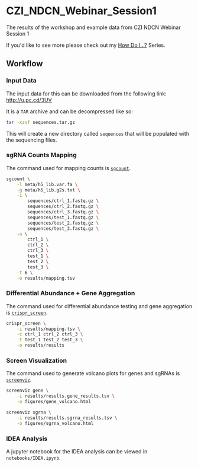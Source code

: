 # CZI_NDCN_Webinar_Session1

The results of the workshop and example data from CZI NDCN Webinar Session 1

If you'd like to see more please check out my [How Do I...?](https://noamteyssier.github.io/howdoi/crispr_screen/intro.html)
Series.

## Workflow

### Input Data

The input data for this can be downloaded from the following link: <http://u.pc.cd/3UV>

It is a `TAR` archive and can be decompressed like so:

```bash
tar -xzvf sequences.tar.gz
```

This will create a new directory called `sequences` that will be populated with
the sequencing files.

### sgRNA Counts Mapping

The command used for mapping counts is [`sgcount`](https://noamteyssier.github.io/sgcount/).

``` bash
sgcount \
    -l meta/h5_lib.var.fa \
    -g meta/h5_lib.g2s.txt \
    -i \
        sequences/ctrl_1.fastq.gz \
        sequences/ctrl_2.fastq.gz \
        sequences/ctrl_3.fastq.gz \
        sequences/test_1.fastq.gz \
        sequences/test_2.fastq.gz \
        sequences/test_3.fastq.gz \
    -n \
        ctrl_1 \
        ctrl_2 \
        ctrl_3 \
        test_1 \
        test_2 \
        test_3 \
    -t 6 \
    -o results/mapping.tsv
```

### Differential Abundance + Gene Aggregation

The command used for differential abundance testing and gene aggregation
is [`crispr_screen`](https://noamteyssier.github.io/crispr_screen/).

```bash
crispr_screen \
    -i results/mapping.tsv \
    -c ctrl_1 ctrl_2 ctrl_3 \
    -t test_1 test_2 test_3 \
    -o results/results
```

### Screen Visualization

The command used to generate volcano plots for genes and sgRNAs is
[`screenviz`](https://github.com/noamteyssier/screenviz).

``` bash
screenviz gene \
    -i results/results.gene_results.tsv \
    -o figures/gene_volcano.html

screenviz sgrna \
    -i results/results.sgrna_results.tsv \
    -o figures/sgrna_volcano.html
```

### IDEA Analysis

A jupyter notebook for the IDEA analysis can be viewed in `notebooks/IDEA.ipynb`.
